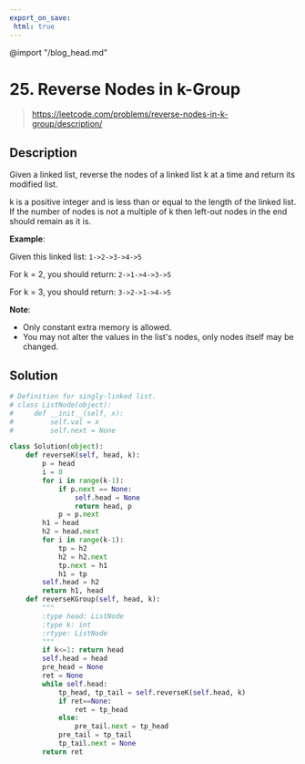 ```yaml
---
export_on_save:
 html: true
---
```


@import "/blog_head.md"

# 25. Reverse Nodes in k-Group

> <https://leetcode.com/problems/reverse-nodes-in-k-group/description/>

## Description

Given a linked list, reverse the nodes of a linked list k at a time and return its modified list.

k is a positive integer and is less than or equal to the length of the linked list. If the number of nodes is not a multiple of k then left-out nodes in the end should remain as it is.

**Example**:

Given this linked list: `1->2->3->4->5`

For k = 2, you should return: `2->1->4->3->5`

For k = 3, you should return: `3->2->1->4->5`

**Note**:

- Only constant extra memory is allowed.
- You may not alter the values in the list's nodes, only nodes itself may be changed.

## Solution

```python {class=line-numbers}
# Definition for singly-linked list.
# class ListNode(object):
#     def __init__(self, x):
#         self.val = x
#         self.next = None

class Solution(object):
    def reverseK(self, head, k):
        p = head
        i = 0
        for i in range(k-1):
            if p.next == None:
                self.head = None
                return head, p
            p = p.next
        h1 = head
        h2 = head.next
        for i in range(k-1):
            tp = h2
            h2 = h2.next
            tp.next = h1
            h1 = tp
        self.head = h2
        return h1, head
    def reverseKGroup(self, head, k):
        """
        :type head: ListNode
        :type k: int
        :rtype: ListNode
        """
        if k<=1: return head
        self.head = head
        pre_head = None
        ret = None
        while self.head:
            tp_head, tp_tail = self.reverseK(self.head, k)
            if ret==None:
                ret = tp_head
            else:
                pre_tail.next = tp_head
            pre_tail = tp_tail
            tp_tail.next = None
        return ret
```

